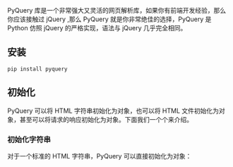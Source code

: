 PyQuery 库是一个非常强大又灵活的网页解析库，如果你有前端开发经验，那么你应该接触过 jQuery ,那么 PyQuery 就是你非常绝佳的选择，PyQuery 是 Python 仿照 jQuery 的严格实现，语法与 jQuery 几乎完全相同。

## 安装

```
pip install pyquery
```

## 初始化

PyQuery 可以将 HTML 字符串初始化为对象，也可以将 HTML 文件初始化为对象，甚至可以将请求的响应初始化为对象。下面我们一个个来介绍。

### 初始化字符串

对于一个标准的 HTML 字符串，PyQuery 可以直接初始化为对象：

